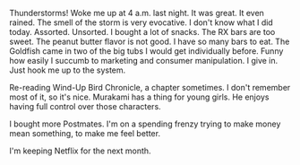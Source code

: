 Thunderstorms! Woke me up at 4 a.m. last night. It was great. It even rained. The smell of the storm is very evocative. I don't know what I did today. Assorted. Unsorted. I bought a lot of snacks. The RX bars are too sweet. The peanut butter flavor is not good. I have so many bars to eat. The Goldfish came in two of the big tubs I would get individually before. Funny how easily I succumb to marketing and consumer manipulation. I give in. Just hook me up to the system.

Re-reading Wind-Up Bird Chronicle, a chapter sometimes. I don't remember most of it, so it's nice. Murakami has a thing for young girls. He enjoys having full control over those characters.

I bought more Postmates. I'm on a spending frenzy trying to make money mean something, to make me feel better.

I'm keeping Netflix for the next month.
